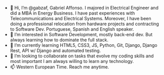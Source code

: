 - 👋 Hi, I’m @gabzaf, Gabriel Affonso. I majored in Electrical Engineer and did a MBA in Energy Business. 
I have past experiences with Telecommunications and Electrical Systems. Moreover, I have been doing a professional relocation from hardware projects and contracting to Software Dev.
Portuguese, Spanish and English speaker.
- 👀 I’m interested in Software Development, mostly back-end dev. But always learning how to dominate the full stack.
- 🌱 I’m currently learning HTML5, CSS3, JS, Python, Git, Django, Django Rest, API w/ Django and automated testing. 
- 💞️ I’m looking to collaborate on tasks that evolve my coding skills and most important I am always willing to learn any technology. 
- 📫 Western European Time. Reach me anytime.

<!---
gabzaf/gabzaf is a ✨ special ✨ repository because its `README.md` (this file) appears on your GitHub profile.
You can click the Preview link to take a look at your changes.
--->

